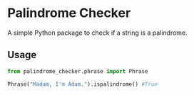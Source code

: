 # Palindrome Checker

A simple Python package to check if a string is a palindrome.

## Usage

```python
from palindrome_checker.phrase import Phrase

Phrase("Madam, I'm Adam.").ispalindrome() #True

